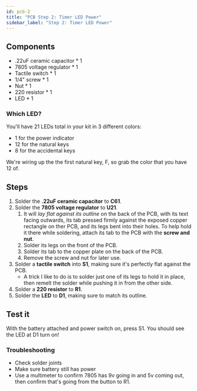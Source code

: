 ```yaml
---
id: pcb-2
title: "PCB Step 2: Timer LED Power"
sidebar_label: "Step 2: Timer LED Power"
---
```


## Components

- .22uF ceramic capacitor \* 1
- 7805 voltage regulator \* 1
- Tactile switch \* 1
- 1/4" screw \* 1
- Nut \* 1
- 220 resistor \* 1
- LED \* 1

### Which LED?

You'll have 21 LEDs total in your kit in 3 different colors:

- 1 for the power indicator
- 12 for the natural keys
- 8 for the accidental keys

We're wiring up the the first natural key, F, so grab the color that you have 12 of.

## Steps

1. Solder the **.22uF ceramic capacitor** to **C61**.
2. Solder the **7805 voltage regulator** to **U21**.
   1. It will _lay flat against its outline_ on the back of the PCB, with its text facing outwards, its tab pressed firmly against the exposed copper rectangle on ther PCB, and its legs bent into their holes. To help hold it there while soldering, attach its tab to the PCB with the **screw and nut**.
   2. Solder its legs on the front of the PCB.
   3. Solder its tab to the copper plate on the back of the PCB.
   4. Remove the screw and nut for later use.
3. Solder a **tactile switch** into **S1**, making sure it's perfectly flat against the PCB.
   - A trick I like to do is to solder just one of its legs to hold it in place, then remelt the solder while pushing it in from the other side.
4. Solder a **220 resistor** to **R1**.
5. Solder the **LED** to **D1**, making sure to match its outline.

## Test it

With the battery attached and power switch on, press S1. You should see the LED at D1 turn on!

### Troubleshooting

- Check solder joints
- Make sure battery still has power
- Use a multimeter to confirm 7805 has 9v going in and 5v coming out, then confirm that's going from the button to R1.
